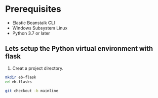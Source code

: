 # Prerequisites
- Elastic Beanstalk CLI
- Windows Subsystem Linux
- Python 3.7 or later

## Lets setup the Python virtual environment with flask
1. Creat a project directory.
```Bash
mkdir eb-flask
cd eb-flasks
```


```Bash
git checkout -b mainline

```
